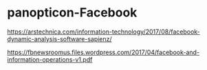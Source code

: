 # panopticon-Facebook

https://arstechnica.com/information-technology/2017/08/facebook-dynamic-analysis-software-sapienz/

https://fbnewsroomus.files.wordpress.com/2017/04/facebook-and-information-operations-v1.pdf
